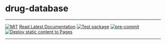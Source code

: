 # drug-database
_________________

[![MIT](https://img.shields.io/github/license/ComputationalPhysiology/drug-database)](LICENSE)
[Read Latest Documentation](https://ComputationalPhysiology.github.io/drug-database/)
[![Test package](https://github.com/ComputationalPhysiology/drug-database/actions/workflows/main.yml/badge.svg)](https://github.com/ComputationalPhysiology/drug-database/actions/workflows/main.yml)
[![pre-commit](https://github.com/ComputationalPhysiology/drug-database/actions/workflows/pre-commit.yml/badge.svg)](https://github.com/ComputationalPhysiology/drug-database/actions/workflows/pre-commit.yml)
[![Deploy static content to Pages](https://github.com/ComputationalPhysiology/drug-database/actions/workflows/build_docs.yml/badge.svg)](https://github.com/ComputationalPhysiology/drug-database/actions/workflows/build_docs.yml)
_________________
